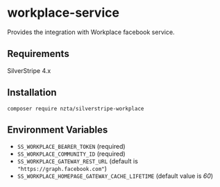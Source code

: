 # workplace-service
Provides the integration with Workplace facebook service.

## Requirements
SilverStripe 4.x

## Installation

`composer require nzta/silverstripe-workplace`

## Environment Variables

- `SS_WORKPLACE_BEARER_TOKEN` (required)
- `SS_WORKPLACE_COMMUNITY_ID` (required)
- `SS_WORKPLACE_GATEWAY_REST_URL` (default is `"https://graph.facebook.com"`)
- `SS_WORKPLACE_HOMEPAGE_GATEWAY_CACHE_LIFETIME` (default value is _60_)